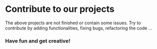 # Contribute to our projects

The above projects are not finished or contain some issues. Try to contribute by adding functionalities, fixing bugs, refactoring the code ...

### Have fun and get creative!